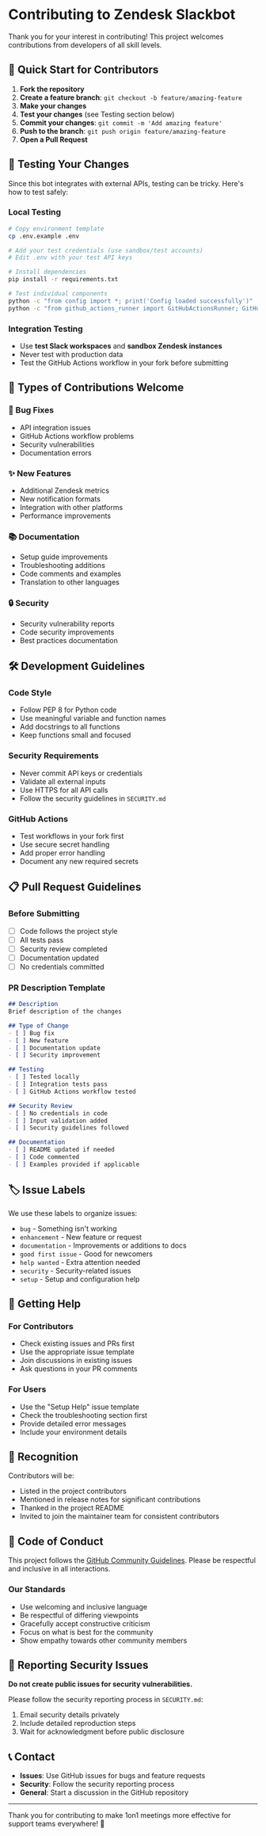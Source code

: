 # Contributing to Zendesk Slackbot

Thank you for your interest in contributing! This project welcomes contributions from developers of all skill levels.

## 🚀 Quick Start for Contributors

1. **Fork the repository**
2. **Create a feature branch**: `git checkout -b feature/amazing-feature`
3. **Make your changes**
4. **Test your changes** (see Testing section below)
5. **Commit your changes**: `git commit -m 'Add amazing feature'`
6. **Push to the branch**: `git push origin feature/amazing-feature`
7. **Open a Pull Request**

## 🧪 Testing Your Changes

Since this bot integrates with external APIs, testing can be tricky. Here's how to test safely:

### Local Testing
```bash
# Copy environment template
cp .env.example .env

# Add your test credentials (use sandbox/test accounts)
# Edit .env with your test API keys

# Install dependencies
pip install -r requirements.txt

# Test individual components
python -c "from config import *; print('Config loaded successfully')"
python -c "from github_actions_runner import GitHubActionsRunner; GitHubActionsRunner().test_integrations()"
```

### Integration Testing
- Use **test Slack workspaces** and **sandbox Zendesk instances**
- Never test with production data
- Test the GitHub Actions workflow in your fork before submitting

## 📝 Types of Contributions Welcome

### 🐛 Bug Fixes
- API integration issues
- GitHub Actions workflow problems
- Security vulnerabilities
- Documentation errors

### ✨ New Features
- Additional Zendesk metrics
- New notification formats
- Integration with other platforms
- Performance improvements

### 📚 Documentation
- Setup guide improvements
- Troubleshooting additions
- Code comments and examples
- Translation to other languages

### 🔒 Security
- Security vulnerability reports
- Code security improvements
- Best practices documentation

## 🛠️ Development Guidelines

### Code Style
- Follow PEP 8 for Python code
- Use meaningful variable and function names
- Add docstrings to all functions
- Keep functions small and focused

### Security Requirements
- Never commit API keys or credentials
- Validate all external inputs
- Use HTTPS for all API calls
- Follow the security guidelines in `SECURITY.md`

### GitHub Actions
- Test workflows in your fork first
- Use secure secret handling
- Add proper error handling
- Document any new required secrets

## 📋 Pull Request Guidelines

### Before Submitting
- [ ] Code follows the project style
- [ ] All tests pass
- [ ] Security review completed
- [ ] Documentation updated
- [ ] No credentials committed

### PR Description Template
```markdown
## Description
Brief description of the changes

## Type of Change
- [ ] Bug fix
- [ ] New feature
- [ ] Documentation update
- [ ] Security improvement

## Testing
- [ ] Tested locally
- [ ] Integration tests pass
- [ ] GitHub Actions workflow tested

## Security Review
- [ ] No credentials in code
- [ ] Input validation added
- [ ] Security guidelines followed

## Documentation
- [ ] README updated if needed
- [ ] Code commented
- [ ] Examples provided if applicable
```

## 🏷️ Issue Labels

We use these labels to organize issues:

- `bug` - Something isn't working
- `enhancement` - New feature or request
- `documentation` - Improvements or additions to docs
- `good first issue` - Good for newcomers
- `help wanted` - Extra attention needed
- `security` - Security-related issues
- `setup` - Setup and configuration help

## 💬 Getting Help

### For Contributors
- Check existing issues and PRs first
- Use the appropriate issue template
- Join discussions in existing issues
- Ask questions in your PR comments

### For Users
- Use the "Setup Help" issue template
- Check the troubleshooting section first
- Provide detailed error messages
- Include your environment details

## 🎉 Recognition

Contributors will be:
- Listed in the project contributors
- Mentioned in release notes for significant contributions
- Thanked in the project README
- Invited to join the maintainer team for consistent contributors

## 📜 Code of Conduct

This project follows the [GitHub Community Guidelines](https://docs.github.com/en/site-policy/github-terms/github-community-guidelines). Please be respectful and inclusive in all interactions.

### Our Standards
- Use welcoming and inclusive language
- Be respectful of differing viewpoints
- Gracefully accept constructive criticism
- Focus on what is best for the community
- Show empathy towards other community members

## 🚨 Reporting Security Issues

**Do not create public issues for security vulnerabilities.**

Please follow the security reporting process in `SECURITY.md`:
1. Email security details privately
2. Include detailed reproduction steps
3. Wait for acknowledgment before public disclosure

## 📞 Contact

- **Issues**: Use GitHub issues for bugs and feature requests
- **Security**: Follow the security reporting process
- **General**: Start a discussion in the GitHub repository

---

Thank you for contributing to make 1on1 meetings more effective for support teams everywhere! 🎯